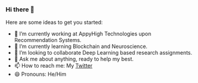 ### Hi there 👋

<!--
**0sparsh2/0sparsh2** is a ✨ _special_ ✨ repository because its `README.md` (this file) appears on your GitHub profile. -->

Here are some ideas to get you started:

- 🔭 I’m currently working at AppyHigh Technologies upon Recommendation Systems. 
- 🌱 I’m currently learning Blockchain and Neuroscience.
- 👯 I’m looking to collaborate Deep Learning based research assignments.
- 💬 Ask me about anything, ready to help my best.
- 📫 How to reach me: My [Twitter](https://www.twitter.com/techsparshyyy)
- 😄 Pronouns: He/Him
